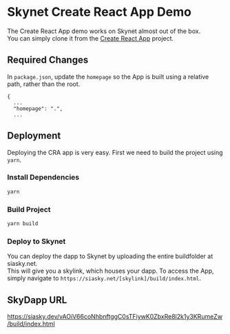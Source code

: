 # Skynet Create React App Demo

The Create React App demo works on Skynet almost out of the box.  
You can simply clone it from the [Create React App](https://github.com/facebook/create-react-app) project.

## Required Changes

In `package.json`, update the `homepage` so the App is built using a relative path, rather than the root.
```
{
  ...
  "homepage": ".",
  ...
```

## Deployment

Deploying the CRA app is very easy. First we need to build the project using `yarn`.

### Install Dependencies
```bash
yarn
```

### Build Project
```bash
yarn build
```

### Deploy to Skynet

You can deploy the dapp to Skynet by uploading the entire buildfolder at siasky.net.  
This will give you a skylink, which houses your dapp. To access the App,
simply navigate to `https://siasky.net/[skylink]/build/index.html`.

## SkyDapp URL
https://siasky.dev/vAOiV66coNhbnftggC0sTFiywK0ZbxRe8l2k1y3KRumeZw/build/index.html
